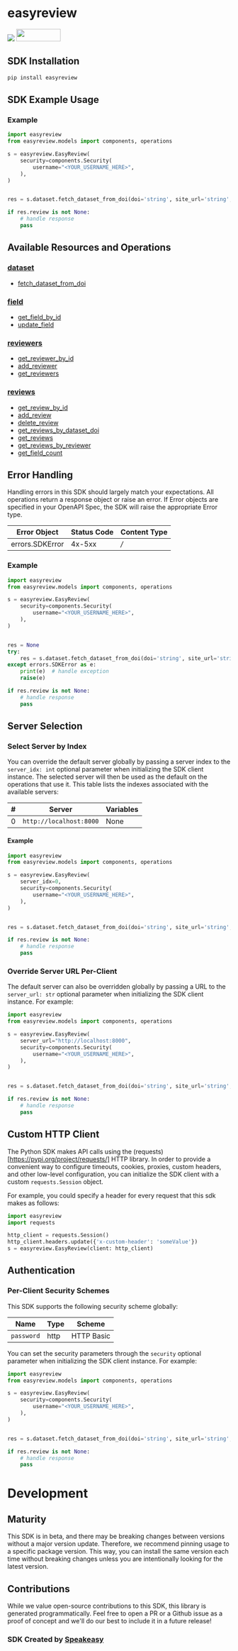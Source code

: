 # easyreview

<div align="left">
    <a href="https://speakeasyapi.dev/"><img src="https://custom-icon-badges.demolab.com/badge/-Built%20By%20Speakeasy-212015?style=for-the-badge&logoColor=FBE331&logo=speakeasy&labelColor=545454" /></a>
    <a href="https://opensource.org/licenses/MIT">
        <img src="https://img.shields.io/badge/License-MIT-blue.svg" style="width: 100px; height: 28px;" />
    </a>
</div>

<!-- Start SDK Installation [installation] -->
## SDK Installation

```bash
pip install easyreview
```
<!-- End SDK Installation [installation] -->

<!-- Start SDK Example Usage [usage] -->
## SDK Example Usage

### Example

```python
import easyreview
from easyreview.models import components, operations

s = easyreview.EasyReview(
    security=components.Security(
        username="<YOUR_USERNAME_HERE>",
    ),
)


res = s.dataset.fetch_dataset_from_doi(doi='string', site_url='string', api_token='string')

if res.review is not None:
    # handle response
    pass
```
<!-- End SDK Example Usage [usage] -->

<!-- Start Available Resources and Operations [operations] -->
## Available Resources and Operations

### [dataset](docs/sdks/dataset/README.md)

* [fetch_dataset_from_doi](docs/sdks/dataset/README.md#fetch_dataset_from_doi)

### [field](docs/sdks/field/README.md)

* [get_field_by_id](docs/sdks/field/README.md#get_field_by_id)
* [update_field](docs/sdks/field/README.md#update_field)

### [reviewers](docs/sdks/reviewers/README.md)

* [get_reviewer_by_id](docs/sdks/reviewers/README.md#get_reviewer_by_id)
* [add_reviewer](docs/sdks/reviewers/README.md#add_reviewer)
* [get_reviewers](docs/sdks/reviewers/README.md#get_reviewers)

### [reviews](docs/sdks/reviews/README.md)

* [get_review_by_id](docs/sdks/reviews/README.md#get_review_by_id)
* [add_review](docs/sdks/reviews/README.md#add_review)
* [delete_review](docs/sdks/reviews/README.md#delete_review)
* [get_reviews_by_dataset_doi](docs/sdks/reviews/README.md#get_reviews_by_dataset_doi)
* [get_reviews](docs/sdks/reviews/README.md#get_reviews)
* [get_reviews_by_reviewer](docs/sdks/reviews/README.md#get_reviews_by_reviewer)
* [get_field_count](docs/sdks/reviews/README.md#get_field_count)
<!-- End Available Resources and Operations [operations] -->

<!-- Start Error Handling [errors] -->
## Error Handling

Handling errors in this SDK should largely match your expectations.  All operations return a response object or raise an error.  If Error objects are specified in your OpenAPI Spec, the SDK will raise the appropriate Error type.

| Error Object    | Status Code     | Content Type    |
| --------------- | --------------- | --------------- |
| errors.SDKError | 4x-5xx          | */*             |

### Example

```python
import easyreview
from easyreview.models import components, operations

s = easyreview.EasyReview(
    security=components.Security(
        username="<YOUR_USERNAME_HERE>",
    ),
)


res = None
try:
    res = s.dataset.fetch_dataset_from_doi(doi='string', site_url='string', api_token='string')
except errors.SDKError as e:
    print(e)  # handle exception
    raise(e)

if res.review is not None:
    # handle response
    pass
```
<!-- End Error Handling [errors] -->

<!-- Start Server Selection [server] -->
## Server Selection

### Select Server by Index

You can override the default server globally by passing a server index to the `server_idx: int` optional parameter when initializing the SDK client instance. The selected server will then be used as the default on the operations that use it. This table lists the indexes associated with the available servers:

| # | Server | Variables |
| - | ------ | --------- |
| 0 | `http://localhost:8000` | None |

#### Example

```python
import easyreview
from easyreview.models import components, operations

s = easyreview.EasyReview(
    server_idx=0,
    security=components.Security(
        username="<YOUR_USERNAME_HERE>",
    ),
)


res = s.dataset.fetch_dataset_from_doi(doi='string', site_url='string', api_token='string')

if res.review is not None:
    # handle response
    pass
```


### Override Server URL Per-Client

The default server can also be overridden globally by passing a URL to the `server_url: str` optional parameter when initializing the SDK client instance. For example:
```python
import easyreview
from easyreview.models import components, operations

s = easyreview.EasyReview(
    server_url="http://localhost:8000",
    security=components.Security(
        username="<YOUR_USERNAME_HERE>",
    ),
)


res = s.dataset.fetch_dataset_from_doi(doi='string', site_url='string', api_token='string')

if res.review is not None:
    # handle response
    pass
```
<!-- End Server Selection [server] -->

<!-- Start Custom HTTP Client [http-client] -->
## Custom HTTP Client

The Python SDK makes API calls using the (requests)[https://pypi.org/project/requests/] HTTP library.  In order to provide a convenient way to configure timeouts, cookies, proxies, custom headers, and other low-level configuration, you can initialize the SDK client with a custom `requests.Session` object.

For example, you could specify a header for every request that this sdk makes as follows:
```python
import easyreview
import requests

http_client = requests.Session()
http_client.headers.update({'x-custom-header': 'someValue'})
s = easyreview.EasyReview(client: http_client)
```
<!-- End Custom HTTP Client [http-client] -->

<!-- Start Authentication [security] -->
## Authentication

### Per-Client Security Schemes

This SDK supports the following security scheme globally:

| Name       | Type       | Scheme     |
| ---------- | ---------- | ---------- |
| `password` | http       | HTTP Basic |

You can set the security parameters through the `security` optional parameter when initializing the SDK client instance. For example:
```python
import easyreview
from easyreview.models import components, operations

s = easyreview.EasyReview(
    security=components.Security(
        username="<YOUR_USERNAME_HERE>",
    ),
)


res = s.dataset.fetch_dataset_from_doi(doi='string', site_url='string', api_token='string')

if res.review is not None:
    # handle response
    pass
```
<!-- End Authentication [security] -->

<!-- Placeholder for Future Speakeasy SDK Sections -->

# Development

## Maturity

This SDK is in beta, and there may be breaking changes between versions without a major version update. Therefore, we recommend pinning usage
to a specific package version. This way, you can install the same version each time without breaking changes unless you are intentionally
looking for the latest version.

## Contributions

While we value open-source contributions to this SDK, this library is generated programmatically.
Feel free to open a PR or a Github issue as a proof of concept and we'll do our best to include it in a future release!

### SDK Created by [Speakeasy](https://docs.speakeasyapi.dev/docs/using-speakeasy/client-sdks)
